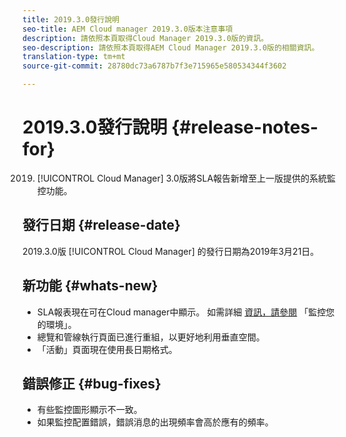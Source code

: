 ```yaml
---
title: 2019.3.0發行說明
seo-title: AEM Cloud manager 2019.3.0版本注意事項
description: 請依照本頁取得Cloud Manager 2019.3.0版的資訊。
seo-description: 請依照本頁取得AEM Cloud Manager 2019.3.0版的相關資訊。
translation-type: tm+mt
source-git-commit: 28780dc73a6787b7f3e715965e580534344f3602

---
```



# 2019.3.0發行說明 {#release-notes-for}

2019. [!UICONTROL Cloud Manager] 3.0版將SLA報告新增至上一版提供的系統監控功能。

## 發行日期 {#release-date}

2019.3.0版 [!UICONTROL Cloud Manager] 的發行日期為2019年3月21日。

## 新功能 {#whats-new}

* SLA報表現在可在Cloud manager中顯示。 如需詳細 [資訊，請參閱](monitor-your-environments.md) 「監控您的環境」。
* 總覽和管線執行頁面已進行重組，以更好地利用垂直空間。
* 「活動」頁面現在使用長日期格式。

## 錯誤修正 {#bug-fixes}

* 有些監控圖形顯示不一致。
* 如果監控配置錯誤，錯誤消息的出現頻率會高於應有的頻率。
